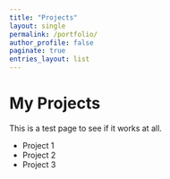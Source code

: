 ```yaml
---
title: "Projects"
layout: single
permalink: /portfolio/
author_profile: false
paginate: true
entries_layout: list
---
```


# My Projects

This is a test page to see if it works at all.

- Project 1
- Project 2
- Project 3